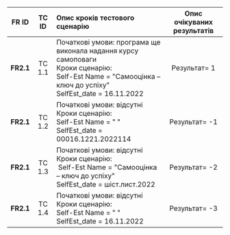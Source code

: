 |FR ID|TC ID|Опис кроків тестового сценарію|Опис очікуваних результатів|
|:-----:|:-----:|:-----|:-----:|
|**FR2.1**|TC 1.1|Початкові умови: програма ще виконала надання курсу самоповаги<br> Кроки сценарію:<br> Self-Est Name = "Самооцінка – ключ до успіху" <br> SelfEst_date = 16.11.2022|Результат= 1|
|**FR2.1**|TC 1.2|Початкові умови: відсутні<br> Кроки сценарію:<br> Self-Est Name = " "<br> SelfEst_date = 00016.1221.2022114|Результат= -1|
|**FR2.1**|TC 1.3|Початкові умови: відсутні<br> Кроки сценарію:<br>  Self-Est Name = "Самооцінка – ключ до успіху" <br> SelfEst_date = шіст.лист.2022|Результат= -2|
|**FR2.1**|TC 1.4|Початкові умови: відсутні<br> Кроки сценарію:<br> Self-Est Name = " " <br> SelfEst_date = 16.11.2022|Результат= -3|
